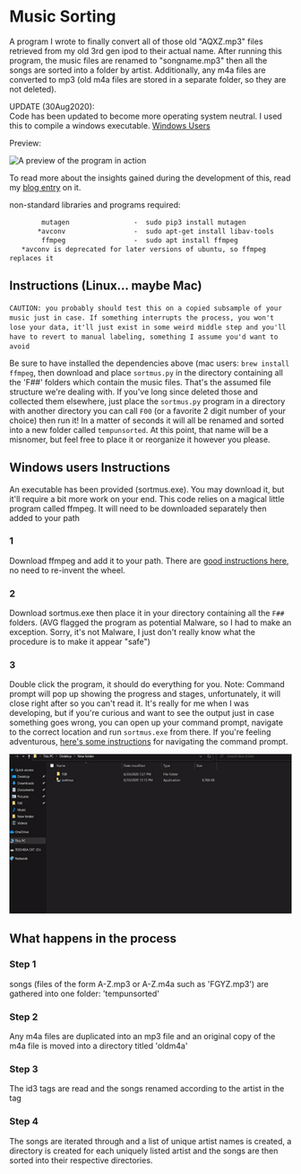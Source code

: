 # Music Sorting

A program I wrote to finally convert all of those old "AQXZ.mp3" files retrieved from my old 3rd gen ipod to their actual name. After running this program, the music files are renamed to "songname.mp3" then all the songs are sorted into a folder by artist. Additionally, any m4a files are converted to mp3 (old m4a files are stored in a separate folder, so they are not deleted).

UPDATE (30Aug2020):<br>
Code has been updated to become more operating system neutral. I used this to compile a windows executable. [Windows Users](##-windows-users)

Preview:

![A preview of the program in action](https://github.com/Tclack88/blog/blob/gh-pages/assets/music-sort/sorting.gif?raw=true)

To read more about the insights gained during the development of this, read my [blog entry](https://tclack88.github.io/blog/code/2019/05/24/music-sort.html) on it.

non-standard libraries and programs required:
```
        mutagen                -  sudo pip3 install mutagen
       *avconv                 -  sudo apt-get install libav-tools
        ffmpeg                 -  sudo apt install ffmpeg
   *avconv is deprecated for later versions of ubuntu, so ffmpeg replaces it
```

## Instructions (Linux... maybe Mac)
`CAUTION: you probably should test this on a copied subsample of your music just in case. If something interrupts the process, you won't lose your data, it'll just exist in some weird middle step and you'll have to revert to manual labeling, something I assume you'd want to avoid`

Be sure to have installed the dependencies above (mac users: `brew install ffmpeg`, then download and place `sortmus.py` in the directory containing all the 'F##' folders which contain the music files. That's the assumed file structure we're dealing with. If you've long since deleted those and collected them elsewhere, just place the `sortmus.py` program in a directory with another directory you can call `F00` (or a favorite 2 digit number of your choice) then run it! In a matter of seconds it will all be renamed and sorted into a new folder called `tempunsorted`. At this point, that name will be a misnomer, but feel free to place it or reorganize it however you please.

## Windows users Instructions
An executable has been provided (sortmus.exe). You may download it, but it'll require a bit more work on your end. This code relies on a magical little program called ffmpeg. It will need to be downloaded separately then added to your path

### 1
Download ffmpeg and add it to your path. There are [good instructions here](https://www.thewindowsclub.com/how-to-install-ffmpeg-on-windows-10), no need to re-invent the wheel.

### 2
Download sortmus.exe then place it in your directory containing all the `F##` folders. (AVG flagged the program as potential Malware, so I had to make an exception. Sorry, it's not Malware, I just don't really know what the procedure is to make it appear "safe")

### 3
Double click the program, it should do everything for you. Note: Command prompt will pop up showing the progress and stages, unfortunately, it will close right after so you can't read it. It's really for me when I was developing, but if you're curious and want to see the output just in case something goes wrong, you can open up your command prompt, navigate to the correct location and run `sortmus.exe` from there. If you're feeling adventurous, [here's some instructions](https://www.wikihow.com/Run-an-EXE-File-From-Command-Prompt) for navigating the command prompt.

![Windows sorting](https://github.com/Tclack88/blog/blob/gh-pages/assets/music-sort/sortmus_windows_demo.gif?raw=true)

## What happens in the process

### Step 1
songs (files of the form A-Z.mp3 or A-Z.m4a such as 'FGYZ.mp3') are gathered into one folder: 'tempunsorted'

### Step 2

Any m4a files are duplicated into an mp3 file and an original copy of the m4a file is moved into a directory titled 'oldm4a'

### Step 3
The id3 tags are read and the songs renamed according to the artist in the tag

### Step 4
The songs are iterated through and a list of unique artist names is created, a directory is created for each uniquely listed artist and the songs are then sorted into their respective directories.


